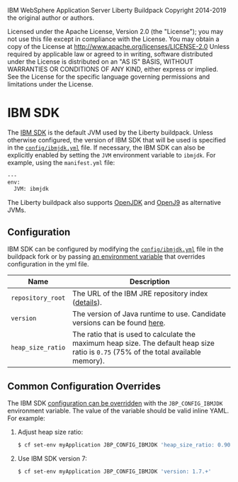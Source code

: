 
IBM WebSphere Application Server Liberty Buildpack
Copyright 2014-2019 the original author or authors.

Licensed under the Apache License, Version 2.0 (the "License");
you may not use this file except in compliance with the License.
You may obtain a copy of the License at
     http://www.apache.org/licenses/LICENSE-2.0
Unless required by applicable law or agreed to in writing, software
distributed under the License is distributed on an "AS IS" BASIS,
WITHOUT WARRANTIES OR CONDITIONS OF ANY KIND, either express or implied.
See the License for the specific language governing permissions and
limitations under the License.

# IBM SDK
The [IBM SDK](https://www.ibm.com/support/knowledgecenter/en/SSYKE2/welcome_javasdk_family.html) is the default JVM used by the Liberty buildpack. Unless otherwise configured, the version of IBM SDK that will be used is specified in the [`config/ibmjdk.yml`][] file. If necessary, the IBM SDK can also be explicitly enabled by setting the `JVM` environment variable to `ibmjdk`. For example, using the `manifest.yml` file:

```bash
---
env:
  JVM: ibmjdk
```

The Liberty buildpack also supports [OpenJDK](open-jdk.md) and [OpenJ9](openj9.md) as alternative JVMs.

## Configuration

IBM SDK can be configured by modifying the [`config/ibmjdk.yml`][] file in the buildpack fork or by passing [an environment variable](configuration.md) that overrides configuration in the yml file.

| Name | Description
| ---- | -----------
| `repository_root` | The URL of the IBM JRE repository index ([details][repositories]).
| `version` | The version of Java runtime to use.  Candidate versions can be found [here][index.yml].
| `heap_size_ratio` | The ratio that is used to calculate the maximum heap size. The default heap size ratio is `0.75` (75% of the total available memory).

## Common Configuration Overrides

The IBM SDK [configuration can be overridden](configuration.md) with the `JBP_CONFIG_IBMJDK` environment variable. The value of the variable should be valid inline YAML. For example:

1. Adjust heap size ratio:

   ```bash
   $ cf set-env myApplication JBP_CONFIG_IBMJDK 'heap_size_ratio: 0.90'
   ```

1. Use IBM SDK version 7:

   ```bash
   $ cf set-env myApplication JBP_CONFIG_IBMJDK 'version: 1.7.+'
   ```

[`config/ibmjdk.yml`]: ../config/ibmjdk.yml
[index.yml]: http://public.dhe.ibm.com/ibmdl/export/pub/systems/cloud/runtimes/java/meta/jre/linux/x86_64/index.yml
[repositories]: util-repositories.md
